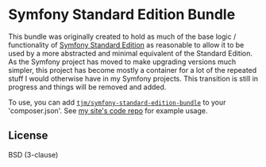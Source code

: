 Symfony Standard Edition Bundle
===============================

This bundle was originally created to hold as much of the base logic / functionality of [Symfony Standard Edition](https://github.com/symfony/symfony-standard) as reasonable to allow it to be used by a more abstracted and minimal equivalent of the Standard Edition.  As the Symfony project has moved to make upgrading versions much simpler, this project has become mostly a container for a lot of the repeated stuff I would otherwise have in my Symfony projects.  This transition is still in progress and things will be removed and added.

To use, you can add [`tjm/symfony-standard-edition-bundle`](https://packagist.org/packages/tjm/symfony-standard-edition-bundle) to your 'composer.json'.  See [my site's code repo](https://github.com/tobymackenzie/site-tobymackenzie.com) for example usage.

License
-------

BSD (3-clause)
